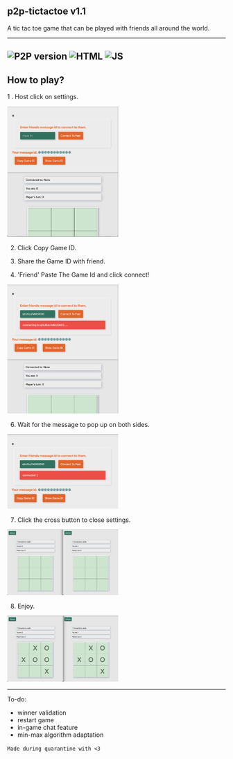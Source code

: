 ## **p2p-tictactoe v1.1**

A tic tac toe game that can be played with friends all around the world.

---

##  ![P2P version](https://img.shields.io/badge/Version-v1.1-skyblue?style=flat-square)  ![HTML](https://img.shields.io/badge/HTML-v5-brightred?style=flat-square) ![JS](https://img.shields.io/badge/JS-es6+-yellow?style=flat-square)

## How to play?
1 . Host click on settings.</br>

 <img src="https://raw.githubusercontent.com/Aayush9029/p2p-tictactoe/master/readme-assets/goingtoconnect.png" width="256" >
  
2. Click Copy Game ID.</br>

3. Share the Game ID with friend.</br>

5. 'Friend' Paste The Game Id and click connect!</br>

 <img src="https://raw.githubusercontent.com/Aayush9029/p2p-tictactoe/master/readme-assets/connecting.png" width="256" >
 
6. Wait for the message to pop up on both sides.

 <img src="https://raw.githubusercontent.com/Aayush9029/p2p-tictactoe/master/readme-assets/connected.png" width="256" >
 
7. Click the cross button to close settings.

 <img src="https://raw.githubusercontent.com/Aayush9029/p2p-tictactoe/master/readme-assets/starttoplay.png" width="256" >
 
8. Enjoy.

 <img src="https://raw.githubusercontent.com/Aayush9029/p2p-tictactoe/master/readme-assets/playing.png" width="256" >
 
---

To-do:
  - winner validation
  - restart game
  - in-game chat feature 
  - min-max algorithm adaptation
  
 
`Made during quarantine with <3`
  
